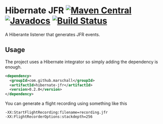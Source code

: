 Hibernate JFR [![Maven Central](https://maven-badges.herokuapp.com/maven-central/com.github.marschall/hibernate-jfr/badge.svg)](https://maven-badges.herokuapp.com/maven-central/com.github.marschall/hibernate-jfr) [![Javadocs](https://www.javadoc.io/badge/com.github.marschall/hibernate-jfr.svg)](https://www.javadoc.io/doc/com.github.marschall/hibernate-jfr) [![Build Status](https://travis-ci.org/marschall/hibernate-jfr.svg?branch=master)](https://travis-ci.org/marschall/hibernate-jfr)
=============

A Hiberante listener that generates JFR events.

Usage
-----

The project uses a Hibernate integrator so simply adding the dependency is enough.

```xml
<dependency>
  <groupId>com.github.marschall</groupId>
  <artifactId>hibernate-jfr</artifactId>
  <version>0.2.0</version>
</dependency>
```

You can generate a flight recording using something like this

```
-XX:StartFlightRecording:filename=recording.jfr
-XX:FlightRecorderOptions:stackdepth=256
```


